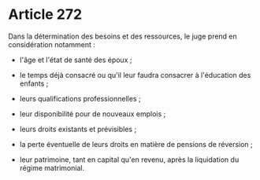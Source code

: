 # Article 272

Dans la détermination des besoins et des ressources, le juge prend en considération notamment :

- l'âge et l'état de santé des époux ;

- le temps déjà consacré ou qu'il leur faudra consacrer à l'éducation des enfants ;

- leurs qualifications professionnelles ;

- leur disponibilité pour de nouveaux emplois ;

- leurs droits existants et prévisibles ;

- la perte éventuelle de leurs droits en matière de pensions de réversion ;

- leur patrimoine, tant en capital qu'en revenu, après la liquidation du régime matrimonial.
